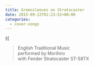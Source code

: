 ```yaml
---
title: Greensleeves on Stratocaster
date: 2015-09-22T01:23:52+00:00
categories:
  - cover-songs
---
```

{{<audio greensleeves>}}

>English Traditional Music  
>performed by Morihiro  
>with Fender Stratocaster ST-58TX